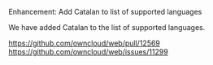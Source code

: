 Enhancement: Add Catalan to list of supported languages

We have added Catalan to the list of supported languages.

https://github.com/owncloud/web/pull/12569
https://github.com/owncloud/web/issues/11299
